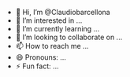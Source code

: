 - 👋 Hi, I’m @Claudiobarcellona
- 👀 I’m interested in ...
- 🌱 I’m currently learning ...
- 💞️ I’m looking to collaborate on ...
- 📫 How to reach me ...
- 😄 Pronouns: ...
- ⚡ Fun fact: ...

<!---
Claudiobarcellona/Claudiobarcellona is a ✨ special ✨ repository because its `README.md` (this file) appears on your GitHub profile.
You can click the Preview link to take a look at your changes.
--->
